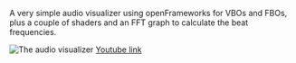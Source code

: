 A very simple audio visualizer using openFrameworks for VBOs and FBOs, plus a couple of shaders and an FFT graph to calculate the beat frequencies.

![The audio visualizer](http://jahfer.com/img/av.png)
[Youtube link](http://www.youtube.com/watch?v=LY1XJLa7U-4)